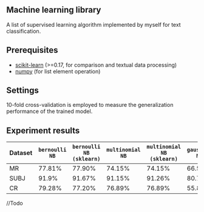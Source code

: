 ## Machine learning library
A list of supervised learning algorithm implemented by myself for text classification.

## Prerequisites
* [scikit-learn](http://scikit-learn.org/) (>=0.17, for comparison and textual data processing)
* [numpy](http://www.numpy.org/) (for list element operation)

## Settings
10-fold cross-validation is employed to measure the generalization performance of the trained model.

## Experiment results
Dataset | `bernoulli NB` | `bernoulli NB (sklearn)` | `multinomial NB` | `multinomial NB (sklearn)` | `gaussian NB` | `gaussian NB (sklearn)` 
--- | --- | --- | --- | --- | --- | ---
MR | 77.81% | 77.90% | 74.15% | 74.15% | 66.58% | 66.58%
SUBJ | 91.9% | 91.67% | 91.15% | 91.26% | 80.72% | 80.72%
CR | 79.28% | 77.20% | 76.89% | 76.89% | 55.80% | 55.80% 
//Todo
